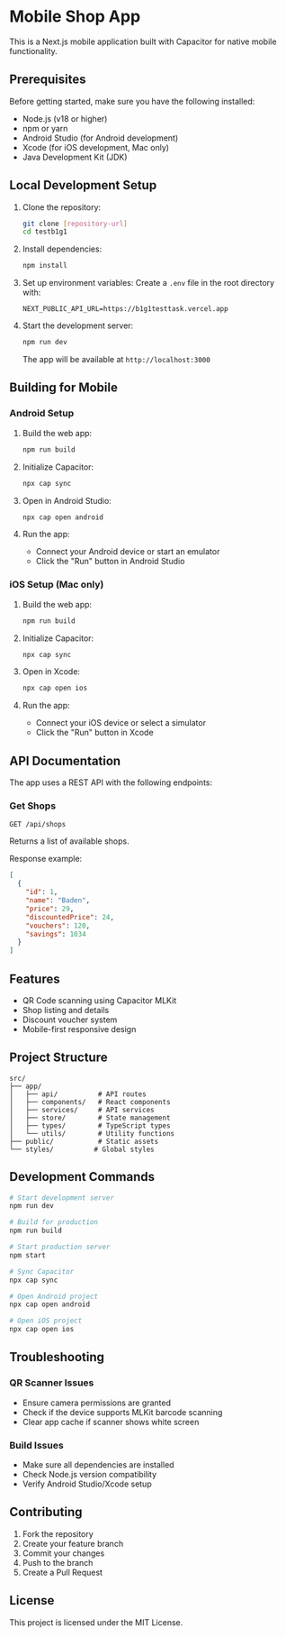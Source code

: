 # Mobile Shop App

This is a Next.js mobile application built with Capacitor for native mobile functionality.

## Prerequisites

Before getting started, make sure you have the following installed:

- Node.js (v18 or higher)
- npm or yarn
- Android Studio (for Android development)
- Xcode (for iOS development, Mac only)
- Java Development Kit (JDK)

## Local Development Setup

1. Clone the repository:
   ```bash
   git clone [repository-url]
   cd testb1g1
   ```

2. Install dependencies:
   ```bash
   npm install
   ```

3. Set up environment variables:
   Create a `.env` file in the root directory with:
   ```env
   NEXT_PUBLIC_API_URL=https://b1g1testtask.vercel.app
   ```

4. Start the development server:
   ```bash
   npm run dev
   ```
   The app will be available at `http://localhost:3000`

## Building for Mobile

### Android Setup

1. Build the web app:
   ```bash
   npm run build
   ```

2. Initialize Capacitor:
   ```bash
   npx cap sync
   ```

3. Open in Android Studio:
   ```bash
   npx cap open android
   ```

4. Run the app:
   - Connect your Android device or start an emulator
   - Click the "Run" button in Android Studio

### iOS Setup (Mac only)

1. Build the web app:
   ```bash
   npm run build
   ```

2. Initialize Capacitor:
   ```bash
   npx cap sync
   ```

3. Open in Xcode:
   ```bash
   npx cap open ios
   ```

4. Run the app:
   - Connect your iOS device or select a simulator
   - Click the "Run" button in Xcode

## API Documentation

The app uses a REST API with the following endpoints:

### Get Shops

```http
GET /api/shops
```

Returns a list of available shops.

Response example:
```json
[
  {
    "id": 1,
    "name": "Baden",
    "price": 29,
    "discountedPrice": 24,
    "vouchers": 120,
    "savings": 1034
  }
]
```

## Features

- QR Code scanning using Capacitor MLKit
- Shop listing and details
- Discount voucher system
- Mobile-first responsive design

## Project Structure

```
src/
├── app/
│   ├── api/          # API routes
│   ├── components/   # React components
│   ├── services/     # API services
│   ├── store/        # State management
│   ├── types/        # TypeScript types
│   └── utils/        # Utility functions
├── public/           # Static assets
└── styles/          # Global styles
```

## Development Commands

```bash
# Start development server
npm run dev

# Build for production
npm run build

# Start production server
npm start

# Sync Capacitor
npx cap sync

# Open Android project
npx cap open android

# Open iOS project
npx cap open ios
```

## Troubleshooting

### QR Scanner Issues
- Ensure camera permissions are granted
- Check if the device supports MLKit barcode scanning
- Clear app cache if scanner shows white screen

### Build Issues
- Make sure all dependencies are installed
- Check Node.js version compatibility
- Verify Android Studio/Xcode setup

## Contributing

1. Fork the repository
2. Create your feature branch
3. Commit your changes
4. Push to the branch
5. Create a Pull Request

## License

This project is licensed under the MIT License.


















































